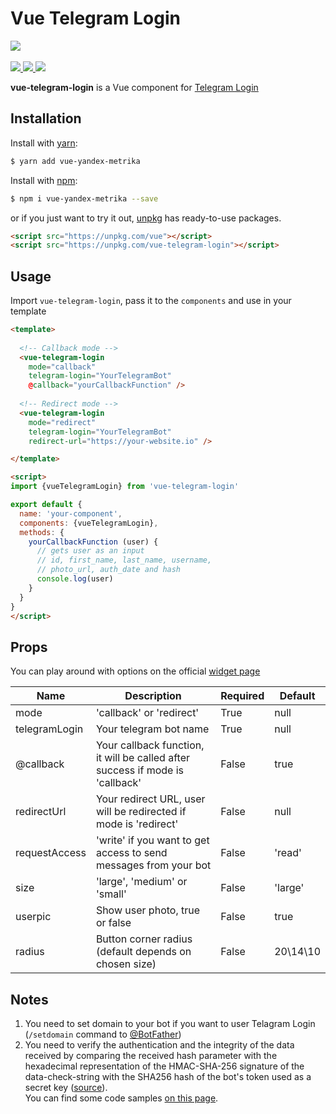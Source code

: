 <h1>Vue Telegram Login</h1>
<p>
    <img src="https://i.imgur.com/ex5hnL3.png" />
    <br>
    <br>
    <a href="https://badge.fury.io/js/vue-telegram-login">
        <img src="https://badge.fury.io/js/vue-telegram-login.svg" />
    </a>
    <a href="https://www.npmjs.com/package/vue-telegram-login">
        <img src="https://img.shields.io/npm/dm/vue-telegram-login.svg" />
    </a>
    <a href="https://travis-ci.org/vchaptsev/vue-telegram-login">
        <img src="https://travis-ci.org/vchaptsev/vue-telegram-login.svg?branch=master" />
    </a><br>
</p>

**vue-telegram-login** is a Vue component for [Telegram Login](https://core.telegram.org/widgets/login)


## Installation

Install with [yarn](https://yarnpkg.com):

  ```bash
  $ yarn add vue-yandex-metrika
  ```

Install with [npm](https://npmjs.com):

  ```bash
  $ npm i vue-yandex-metrika --save
  ```

or if you just want to try it out, [unpkg](https://unpkg.com/#/) has ready-to-use packages.

```html
<script src="https://unpkg.com/vue"></script>
<script src="https://unpkg.com/vue-telegram-login"></script>
```
## Usage

Import `vue-telegram-login`, pass it to the `components` and use in your template

```html
<template>
  
  <!-- Callback mode -->
  <vue-telegram-login 
    mode="callback"
    telegram-login="YourTelegramBot"
    @callback="yourCallbackFunction" />
  
  <!-- Redirect mode -->
  <vue-telegram-login 
    mode="redirect"
    telegram-login="YourTelegramBot"
    redirect-url="https://your-website.io" />

</template>

<script>
import {vueTelegramLogin} from 'vue-telegram-login'

export default {
  name: 'your-component',
  components: {vueTelegramLogin},
  methods: {
    yourCallbackFunction (user) {
      // gets user as an input
      // id, first_name, last_name, username,
      // photo_url, auth_date and hash
      console.log(user)
    }
  }
}
</script>
```


## Props
You can play around with options on the official [widget page](https://core.telegram.org/widgets/login#widget-configuration)

| Name          | Description                                                                   | Required | Default     |
| ------------- | ----------------------------------------------------------------------------- | -------- | ----------- |
| mode          | 'callback' or 'redirect'                                                      | True     | null        |
| telegramLogin | Your telegram bot name                                                        | True     | null        |
| @callback     | Your callback function, it will be called after success if mode is 'callback' | False    | true        |
| redirectUrl   | Your redirect URL, user will be redirected if mode is 'redirect'              | False    | null        |
| requestAccess | 'write' if you want to get access to send messages from your bot              | False    | 'read'      |
| size          | 'large', 'medium' or 'small'                                                  | False    | 'large'     |
| userpic       | Show user photo, true or false                                                | False    | true        |
| radius        | Button corner radius (default depends on chosen size)                         | False    | 20\14\10    |


## Notes
1. You need to set domain to your bot if you want to user Telagram Login (`/setdomain` command to [@BotFather](https://t.me/botfather))
2. You need to verify the authentication and the integrity of the data received by comparing the received hash parameter with the hexadecimal representation of the HMAC-SHA-256 signature of the data-check-string with the SHA256 hash of the bot's token used as a secret key ([source](https://core.telegram.org/widgets/login#checking-authorization)).<br>
You can find some code samples [on this page](https://gist.github.com/anonymous/6516521b1fb3b464534fbc30ea3573c2).
